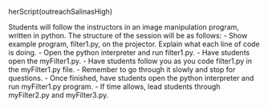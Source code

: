herScript(outreachSalinasHigh)

Students will follow the instructors in an image manipulation program, written in python. The structure of the session will be as follows:
    - Show example program, filter1.py, on the projector. Explain what each line of code is doing. 
    - Open the python interpreter and run filter1.py.
    - Have students open the myFilter1.py.
    - Have students follow you as you code filter1.py in the myFilter1.py file.
    - Remember to go through it slowly and stop for questions. 
    - Once finished, have students open the python interpreter and run myFilter1.py program.
    - If time allows, lead students through myFilter2.py and myFilter3.py. 
